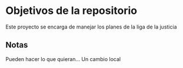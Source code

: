 # Objetivos de la repositorio

Este proyecto se encarga de manejar los planes de la liga de la justicia


## Notas
Pueden hacer lo que quieran...
Un cambio local
